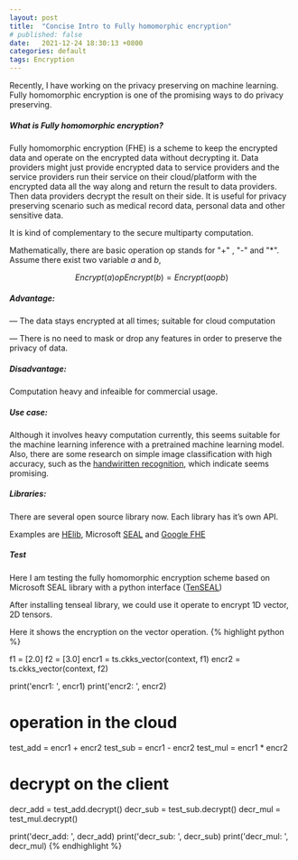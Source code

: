 ```yaml
---
layout: post
title:  "Concise Intro to Fully homomorphic encryption"
# published: false
date:   2021-12-24 18:30:13 +0800
categories: default
tags: Encryption
---
```


Recently, I have working on the privacy preserving on machine learning. Fully homomorphic encryption is one of the promising ways to do privacy preserving.

##### What is Fully homomorphic encryption?

Fully homomorphic encryption (FHE) is a scheme to keep the encrypted data and operate on the encrypted data without decrypting it.  Data providers might just provide encrypted data to service providers and the service providers run their service on their cloud/platform with the encrypted data all the way along and return the result to data providers.  Then data providers decrypt the result on their side. It is useful for privacy preserving scenario such as medical record data, personal data and other sensitive data.

It is kind of complementary to the secure multiparty computation.

Mathematically, there are basic operation op stands for "+" , "-" and "*". 
Assume there exist two variable $a$ and $b$,

$$ Encrypt(a) op Encrypt(b) = Encrypt(a op b) $$

#####  Advantage: 

— The data stays encrypted at all times; suitable for cloud computation

— There is no need to mask or drop any features in order to preserve the privacy of data.

#####  Disadvantage:

Computation heavy and infeaible for commercial usage.

#####  Use case:

 Although it involves heavy computation currently, this seems suitable for the machine learning inference with a pretrained machine learning model.  Also, there are some research on simple image classification with high accuracy, such as the [handwiritten recognition](https://www.microsoft.com/en-us/research/wp-content/uploads/2016/04/CryptonetsTechReport.pdf), which indicate seems promising.

#####  Libraries:

There are several  open source library now. Each library has it’s own API.

Examples are [HElib](https://github.com/homenc/HElib),  Microsoft [SEAL](https://github.com/microsoft/SEAL)  and [Google FHE](https://github.com/google/fully-homomorphic-encryption)

#####  Test

Here I am testing the fully homomorphic encryption scheme based on Microsoft SEAL library with a python interface ([TenSEAL](https://github.com/OpenMined/TenSEAL))

After installing tenseal library, we could use it operate to encrypt 1D vector, 2D tensors.

Here it shows the encryption on the vector operation. 
{% highlight python %} 

f1 = [2.0]
f2 = [3.0]
encr1 = ts.ckks_vector(context, f1)
encr2 = ts.ckks_vector(context, f2)

print('encr1: ', encr1)
print('encr2: ', encr2)

# operation in the cloud
test_add = encr1 + encr2
test_sub = encr1 - encr2
test_mul = encr1 * encr2


# decrypt on the client
decr_add = test_add.decrypt()
decr_sub = test_sub.decrypt()
decr_mul = test_mul.decrypt()

print('decr_add: ', decr_add)
print('decr_sub: ', decr_sub)
print('decr_mul: ', decr_mul)
{% endhighlight %}
